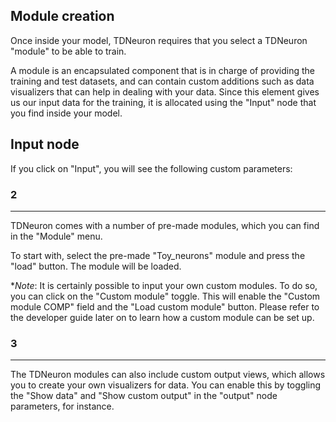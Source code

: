 ## Module creation

Once inside your model, TDNeuron requires that you select a TDNeuron "module" to be able to train.

A module is an encapsulated component that is in charge of providing the training and test datasets, and can contain custom additions such as data visualizers that can help in dealing with your data. Since this element gives us our input data for the training, it is allocated using the "Input" node that you find inside your model.

## Input node

If you click on "Input", you will see the following custom parameters:

### 2
---

TDNeuron comes with a number of pre-made modules, which you can find in the "Module" menu. 

To start with, select the pre-made "Toy_neurons" module and press the "load" button. The module will be loaded.

**Note*: It is certainly possible to input your own custom modules. To do so, you can click on the "Custom module" toggle. This will enable the "Custom module COMP" field and the "Load custom module" button. Please refer to the developer guide later on to learn how a custom module can be set up.

### 3
---

The TDNeuron modules can also include custom output views, which allows you to create your own visualizers for data. You can enable this by toggling the "Show data" and "Show custom output" in the "output" node parameters, for instance.

